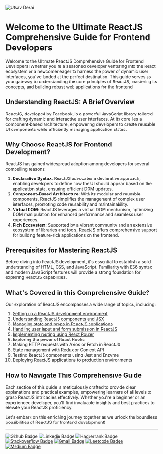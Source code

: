 ![Utsav Desai](https://github.com/UtsavSoftrefineTech/demo/assets/135974253/c078b2a6-563b-4e62-af17-3fb13fce74a1)

# Welcome to the Ultimate ReactJS Comprehensive Guide for Frontend Developers

Welcome to the Ultimate ReactJS Comprehensive Guide for Frontend Developers! Whether you're a seasoned developer venturing into the React ecosystem or a newcomer eager to harness the power of dynamic user interfaces, you've landed at the perfect destination. This guide serves as your gateway to understanding the core principles of ReactJS, mastering its concepts, and building robust web applications for the frontend.

## Understanding ReactJS: A Brief Overview

ReactJS, developed by Facebook, is a powerful JavaScript library tailored for crafting dynamic and interactive user interfaces. At its core lies a component-based architecture, empowering developers to create reusable UI components while efficiently managing application states.

## Why Choose ReactJS for Frontend Development?

ReactJS has gained widespread adoption among developers for several compelling reasons:

1. **Declarative Syntax**: ReactJS advocates a declarative approach, enabling developers to define how the UI should appear based on the application state, ensuring efficient DOM updates.
2. **Component-Based Architecture**: With its modular and reusable components, ReactJS simplifies the management of complex user interfaces, promoting code reusability and maintainability.
3. **Virtual DOM**: ReactJS leverages a virtual DOM mechanism, optimizing DOM manipulation for enhanced performance and seamless user experiences.
4. **Rich Ecosystem**: Supported by a vibrant community and an extensive ecosystem of libraries and tools, ReactJS offers comprehensive support for building feature-rich applications on the frontend.

## Prerequisites for Mastering ReactJS

Before diving into ReactJS development, it's essential to establish a solid understanding of HTML, CSS, and JavaScript. Familiarity with ES6 syntax and modern JavaScript features will provide a strong foundation for exploring ReactJS capabilities.

## What's Covered in this Comprehensive Guide?

Our exploration of ReactJS encompasses a wide range of topics, including:

1. [Setting up a ReactJS development environment](setup.md)
2. [Understanding ReactJS components and JSX](introduction.md)
3. [Managing state and props in ReactJS applications](basic.md)
4. [Handling user input and form submission in ReactJS](handleform.md)
5. [Implementing routing using React Router](routing.md)
6. Exploring the power of React Hooks
7. Making HTTP requests with Axios or Fetch in ReactJS
8. State management with Redux or Context API
9. Testing ReactJS components using Jest and Enzyme
10. Deploying ReactJS applications to production environments

## How to Navigate This Comprehensive Guide

Each section of this guide is meticulously crafted to provide clear explanations and practical examples, empowering learners of all levels to grasp ReactJS intricacies effectively. Whether you're a beginner or an experienced developer, you'll find invaluable insights and best practices to elevate your ReactJS proficiency.

Let's embark on this enriching journey together as we unlock the boundless possibilities of ReactJS for frontend development!

----

[![Github Badge](http://img.shields.io/badge/-Github-black?style=flat-square&logo=github&link=https://github.com/UtsavSoftrefineTech)](https://github.com/UtsavSoftrefineTech)
[![Linkedin Badge](https://img.shields.io/badge/-LinkedIn-blue?style=flat-square&logo=Linkedin&logoColor=white&link=https://www.linkedin.com/in/utsavdesai26/)](https://www.linkedin.com/in/utsavdesai26/)
[![Hackerrank Badge](https://img.shields.io/badge/-Hackerrank-2EC866?style=flat-square&logo=HackerRank&logoColor=white&link=https://www.hackerrank.com/profile/UtsavDesai26)](https://www.hackerrank.com/profile/UtsavDesai26)
[![Stackoverflow Badge](https://img.shields.io/badge/-Stack%20overflow-FE7A16?style=flat-square&logo=stack-overflow&logoColor=white&link=https://stackoverflow.com/users/22878781/utsav-desai)](https://stackoverflow.com/users/22878781/utsav-desai)
[![Gmail Badge](https://img.shields.io/badge/-Gmail-d14836?style=flat-square&logo=Gmail&logoColor=white&link=mailto:desaiutsav26@gmail.com)](mailto:desaiutsav26@gmail.com)
[![Leetcode Badge](https://img.shields.io/badge/-Leetcode-FFA116?style=flat-square&logo=leetcode&logoColor=white&link=https://leetcode.com/desaiutsav26/)](https://leetcode.com/desaiutsav26/)
[![Medium Badge](https://img.shields.io/badge/-Medium-black?style=flat-square&logo=medium&link=https://medium.com/@utsavdesai26)](https://medium.com/@utsavdesai26)

